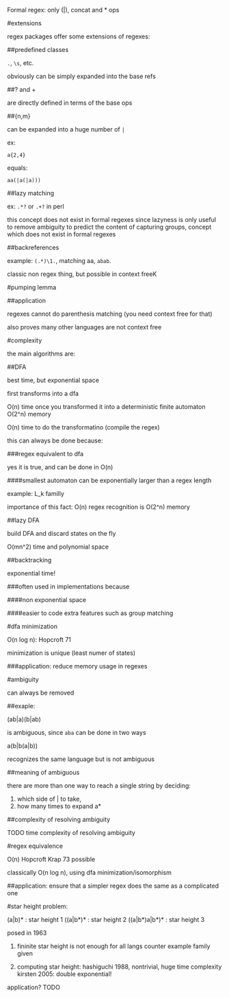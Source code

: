 Formal regex: only (|), concat and * ops

#extensions

regex packages offer some extensions of regexes:

##predefined classes

``.``, ``\s``, etc.

obviously can be simply expanded into the base refs

##? and +

are directly defined in terms of the base ops

##{n,m}

can be expanded into a huge number of ``|``

ex:

    a{2,4}

equals:

    aa(|a(|a)))

##lazy matching

ex: ``.*?`` or ``.+?`` in perl

this concept does not exist in formal regexes
since lazyness is only useful to remove ambiguity
to predict the content of capturing groups,
concept which does not exist in formal regexes

##backreferences

example: ``(.*)\1.``, matching aa, ``abab``.

classic non regex thing, but possible in context freeK

#pumping lemma

##application

regexes cannot do parenthesis matching (you need context free for that)

also proves many other languages are not context free

#complexity

the main algorithms are:

##DFA

best time, but exponential space

first transforms into a dfa

O(n)         time once you transformed it into a deterministic finite automaton
O(2^n) memory 

O(n) time to do the transformatino (compile the regex)

this can always be done because:

###regex equivalent to dfa

yes it is true, and can be done in O(n)

####smallest automaton can be exponentially larger than a regex length

example: L_k familly

importance of this fact: O(n) regex recognition is O(2^n) memory

##lazy DFA

build DFA and discard states on the fly

O(mn^2) time and polynomial space

##backtracking

exponential time!

###often used in implementations because

####non exponential space

####easier to code extra features such as group matching

#dfa minimization

O(n log n): Hopcroft 71

minimization is unique (least numer of states)

###application: reduce memory usage in regexes

#ambiguity

can always be removed

##exaple:

(ab|a)(b|ab)

is ambiguous, since `aba`
can be done in two ways

a(b|b(a|b))

recognizes the same language
but is not ambiguous

##meaning of ambiguous

there are more than one way to reach
a single string by deciding:

1) which side of | to take,
2) how many times to expand a*

##complexity of resolving ambiguity

TODO time complexity of resolving ambiguity

#regex equivalence

O(n) Hopcroft Krap 73 possible

classically O(n log n), using dfa minimization/isomorphism

##application: ensure that a simpler regex does the same as a complicated one

#star height problem:

(a|b)* :     star height 1
((a|b*)* : star height 2
((a|b*)a|b*)* : star height 3

posed in 1963

1) fininite star height is not enough for all langs
counter example family given

2) computing star height:
hashiguchi 1988, nontrivial, huge time complexity
kirsten 2005: double exponential!

application? TODO
